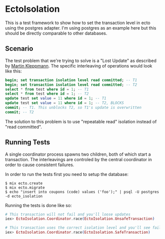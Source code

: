 # EctoIsolation

This is a test framework to show how to set the transaction level in ecto
using the postgres adapter. I'm using postgres as an example here but this
should be directly comparable to other databases.

## Scenario

The test problem that we're trying to solve is a "Lost Update" as
described by [Martin Kleppmann](https://github.com/ept/hermitage). The
specific interleaving of operations would look like this:

```sql
begin; set transaction isolation level read committed; -- T1
begin; set transaction isolation level read committed; -- T2
select * from test where id = 1; -- T1
select * from test where id = 1; -- T2
update test set value = 11 where id = 1; -- T1
update test set value = 11 where id = 1; -- T2, BLOCKS
commit; -- T1. This unblocks T2, so T1's update is overwritten
commit; -- T2
```

The solution to this problem is to use "repeatable read" isolation instead
of "read committed".

## Running Tests

A single coordinator process spawns two children, both of which start
a transaction. The interleavings are controled by the central coordinator
in order to cause consistent failures.

In order to run the tests first you need to setup the database:

    $ mix ecto.create
    $ mix ecto.migrate
    $ echo "insert into coupons (code) values ('foo');" | psql -U postgres -d ecto_isolation

Running the tests is done like so:

```elixir
# This transaction will not fail and you'll loose updates
iex> EctoIsolation.Coordinator.race(EctoIsolation.UnsafeTransaction)

# This transaction uses the correct isolation level and you'll see failures
iex> EctoIsolation.Coordinator.race(EctoIsolation.SafeTransaction)
```

